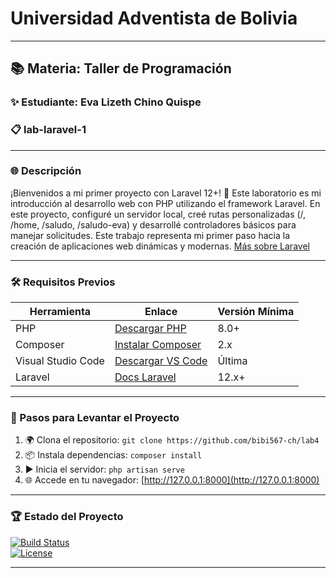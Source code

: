 # Universidad Adventista de Bolivia
---

## 📚 Materia: Taller de Programación 
### ✨ Estudiante: Eva Lizeth Chino Quispe
### 📋 lab-laravel-1

---

### 🌐 Descripción
¡Bienvenidos a mi primer proyecto con Laravel 12+! 🚀 Este laboratorio es mi introducción al desarrollo web con PHP utilizando el framework Laravel. En este proyecto, configuré un servidor local, creé rutas personalizadas (/, /home, /saludo, /saludo-eva) y desarrollé controladores básicos para manejar solicitudes. Este trabajo representa mi primer paso hacia la creación de aplicaciones web dinámicas y modernas. [Más sobre Laravel](https://laravel.com/docs)

---

### 🛠️ Requisitos Previos
| Herramienta            | Enlace                          | Versión Mínima |
|-------------------------|----------------------------------|----------------|
| PHP                    | [Descargar PHP](https://www.php.net/downloads.php) | 8.0+           |
| Composer               | [Instalar Composer](https://getcomposer.org/download/) | 2.x            |
| Visual Studio Code     | [Descargar VS Code](https://code.visualstudio.com/) | Última         |
| Laravel                | [Docs Laravel](https://laravel.com/docs/12.x) | 12.x+          |

---

### 🚀 Pasos para Levantar el Proyecto
1. 🌍 Clona el repositorio: `git clone https://github.com/bibi567-ch/lab4`
2. 📦 Instala dependencias: `composer install`
3. ▶️ Inicia el servidor: `php artisan serve`
4. 🌐 Accede en tu navegador: [http://127.0.0.1:8000](http://127.0.0.1:8000)

---

### 🏆 Estado del Proyecto
[![Build Status](https://img.shields.io/badge/Build-Passing-blue.svg)](https://github.com)  
[![License](https://img.shields.io/badge/License-MIT-black.svg)](https://opensource.org/licenses/MIT)

---
